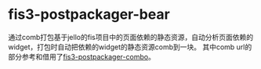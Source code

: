 # fis3-postpackager-bear

通过comb打包基于jello的fis项目中的页面依赖的静态资源，自动分析页面依赖的widget，打包时自动把依赖的widget的静态资源comb到一块。
其中comb url的部分参考和借用了[fis3-postpackager-combo](https://github.com/xsbchen/fis3-postpackager-combo)。



